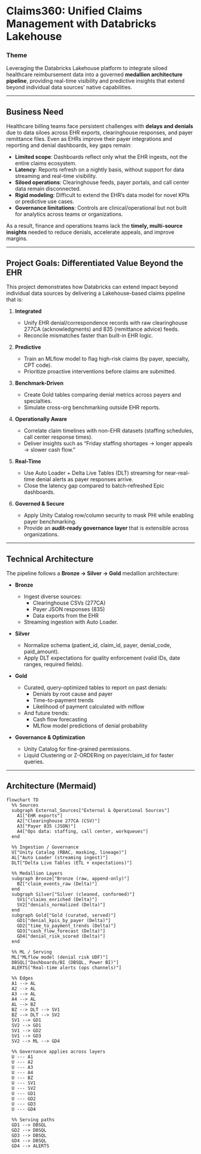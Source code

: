 # Claims360: Unified Claims Management with Databricks Lakehouse  

### Theme  
Leveraging the Databricks Lakehouse platform to integrate siloed healthcare reimbursement data into a governed **medallion architecture pipeline**, providing real-time visibility and predictive insights that extend beyond individual data sources' native capabilities.  

---

## Business Need  
Healthcare billing teams face persistent challenges with **delays and denials** due to data siloes across EHR exports, clearinghouse responses, and payer remittance files. Even as EHRs improve their payer integrations and reporting and denial dashboards, key gaps remain:  

- **Limited scope**: Dashboards reflect only what the EHR ingests, not the entire claims ecosystem.  
- **Latency**: Reports refresh on a nightly basis, without support for data streaming and real-time visibility.  
- **Siloed operations**: Clearinghouse feeds, payer portals, and call center data remain disconnected.  
- **Rigid modeling**: Difficult to extend the EHR’s data model for novel KPIs or predictive use cases.  
- **Governance limitations**: Controls are clinical/operational but not built for analytics across teams or organizations.  

As a result, finance and operations teams lack the **timely, multi-source insights** needed to reduce denials, accelerate appeals, and improve margins.  

---

## Project Goals: Differentiated Value Beyond the EHR  

This project demonstrates how Databricks can extend impact beyond individual data sources by delivering a Lakehouse-based claims pipeline that is:  

1. **Integrated**  
   - Unify EHR denial/correspondence records with raw clearinghouse 277CA (acknowledgments) and 835 (remittance advice) feeds.  
   - Reconcile mismatches faster than built-in EHR logic.  

2. **Predictive**  
   - Train an MLflow model to flag high-risk claims (by payer, specialty, CPT code).  
   - Prioritize proactive interventions before claims are submitted.  

3. **Benchmark-Driven**  
   - Create Gold tables comparing denial metrics across payers and specialties.  
   - Simulate cross-org benchmarking outside EHR reports.  

4. **Operationally Aware**  
   - Correlate claim timelines with non-EHR datasets (staffing schedules, call center response times).  
   - Deliver insights such as “Friday staffing shortages → longer appeals → slower cash flow.”  

5. **Real-Time**  
   - Use Auto Loader + Delta Live Tables (DLT) streaming for near-real-time denial alerts as payer responses arrive.  
   - Close the latency gap compared to batch-refreshed Epic dashboards.  

6. **Governed & Secure**  
   - Apply Unity Catalog row/column security to mask PHI while enabling payer benchmarking.  
   - Provide an **audit-ready governance layer** that is extensible across organizations.  

---

## Technical Architecture  

The pipeline follows a **Bronze → Silver → Gold** medallion architecture:  

- **Bronze**  
  - Ingest diverse sources:  
    - Clearinghouse CSVs (277CA)  
    - Payer JSON responses (835)  
    - Data exports from the EHR  
  - Streaming ingestion with Auto Loader.  

- **Silver**  
  - Normalize schema (patient_id, claim_id, payer, denial_code, paid_amount).  
  - Apply DLT expectations for quality enforcement (valid IDs, date ranges, required fields).  

- **Gold**  
  - Curated, query-optimized tables to report on past denials:  
    - Denials by root cause and payer  
    - Time-to-payment trends
    - Likelihood of payment calculated with mlflow
  - And future trends:
    - Cash flow forecasting  
    - MLflow model predictions of denial probability  

- **Governance & Optimization**  
  - Unity Catalog for fine-grained permissions.  
  - Liquid Clustering or Z-ORDERing on payer/claim_id for faster queries.  

---

## Architecture (Mermaid)

```mermaid
flowchart TD
  %% Sources
  subgraph External_Sources["External & Operational Sources"]
    A1["EHR exports"]
    A2["Clearinghouse 277CA (CSV)"]
    A3["Payer 835 (JSON)"]
    A4["Ops data: staffing, call center, workqueues"]
  end

  %% Ingestion / Governance
  U["Unity Catalog (RBAC, masking, lineage)"]
  AL["Auto Loader (streaming ingest)"]
  DLT["Delta Live Tables (ETL + expectations)"]

  %% Medallion Layers
  subgraph Bronze["Bronze (raw, append-only)"]
    BZ["claim_events_raw (Delta)"]
  end
  subgraph Silver["Silver (cleaned, conformed)"]
    SV1["claims_enriched (Delta)"]
    SV2["denials_normalized (Delta)"]
  end
  subgraph Gold["Gold (curated, served)"]
    GD1["denial_kpis_by_payer (Delta)"]
    GD2["time_to_payment_trends (Delta)"]
    GD3["cash_flow_forecast (Delta)"]
    GD4["denial_risk_scored (Delta)"]
  end

  %% ML / Serving
  ML["MLflow model (denial risk UDF)"]
  DBSQL["Dashboards/BI (DBSQL, Power BI)"]
  ALERTS["Real-time alerts (ops channels)"]

  %% Edges
  A1 --> AL
  A2 --> AL
  A3 --> AL
  A4 --> AL
  AL --> BZ
  BZ --> DLT --> SV1
  BZ --> DLT --> SV2
  SV1 --> GD1
  SV2 --> GD1
  SV1 --> GD2
  SV1 --> GD3
  SV2 --> ML --> GD4

  %% Governance applies across layers
  U --- A1
  U --- A2
  U --- A3
  U --- A4
  U --- BZ
  U --- SV1
  U --- SV2
  U --- GD1
  U --- GD2
  U --- GD3
  U --- GD4

  %% Serving paths
  GD1 --> DBSQL
  GD2 --> DBSQL
  GD3 --> DBSQL
  GD4 --> DBSQL
  GD4 --> ALERTS
